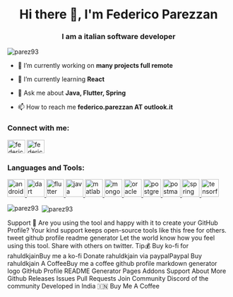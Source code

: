 <h1 align="center">Hi there 👋, I'm Federico Parezzan</h1>
<h3 align="center">I am a italian software developer</h3>

<p align="left"> <img src="https://komarev.com/ghpvc/?username=parez93&label=Profile%20views&color=0e75b6&style=flat" alt="parez93" /> </p>

- 🔭 I’m currently working on **many projects full remote**

- 🌱 I’m currently learning **React**

- 💬 Ask me about **Java, Flutter, Spring**

- 📫 How to reach me **federico.parezzan AT outlook.it**

<h3 align="left">Connect with me:</h3>
<p align="left">
<a href="https://linkedin.com/in/federico-parezzan" target="blank"><img align="center" src="https://cdn.jsdelivr.net/npm/simple-icons@3.0.1/icons/linkedin.svg" alt="federico-parezzan" height="30" width="40" /></a>
<a href="https://fb.com/federico.parezzan" target="blank"><img align="center" src="https://cdn.jsdelivr.net/npm/simple-icons@3.0.1/icons/facebook.svg" alt="federico.parezzan" height="30" width="40" /></a>
</p>

<h3 align="left">Languages and Tools:</h3>
<p align="left"> <a href="https://developer.android.com" target="_blank"> <img src="https://devicons.github.io/devicon/devicon.git/icons/android/android-original-wordmark.svg" alt="android" width="40" height="40"/> </a> <a href="https://dart.dev" target="_blank"> <img src="https://www.vectorlogo.zone/logos/dartlang/dartlang-icon.svg" alt="dart" width="40" height="40"/> </a> <a href="https://flutter.dev" target="_blank"> <img src="https://www.vectorlogo.zone/logos/flutterio/flutterio-icon.svg" alt="flutter" width="40" height="40"/> </a> <a href="https://www.java.com" target="_blank"> <img src="https://devicons.github.io/devicon/devicon.git/icons/java/java-original-wordmark.svg" alt="java" width="40" height="40"/> </a> <a href="https://www.mathworks.com/" target="_blank"> <img src="https://raw.githubusercontent.com/simple-icons/simple-icons/master/icons/mathworks.svg" alt="matlab" width="40" height="40"/> </a> <a href="https://www.mongodb.com/" target="_blank"> <img src="https://devicons.github.io/devicon/devicon.git/icons/mongodb/mongodb-original-wordmark.svg" alt="mongodb" width="40" height="40"/> </a> <a href="https://www.oracle.com/" target="_blank"> <img src="https://devicons.github.io/devicon/devicon.git/icons/oracle/oracle-original.svg" alt="oracle" width="40" height="40"/> </a> <a href="https://www.postgresql.org" target="_blank"> <img src="https://devicons.github.io/devicon/devicon.git/icons/postgresql/postgresql-original-wordmark.svg" alt="postgresql" width="40" height="40"/> </a> <a href="https://postman.com" target="_blank"> <img src="https://www.vectorlogo.zone/logos/getpostman/getpostman-icon.svg" alt="postman" width="40" height="40"/> </a> <a href="https://spring.io/" target="_blank"> <img src="https://www.vectorlogo.zone/logos/springio/springio-icon.svg" alt="spring" width="40" height="40"/> </a> <a href="https://www.tensorflow.org" target="_blank"> <img src="https://www.vectorlogo.zone/logos/tensorflow/tensorflow-icon.svg" alt="tensorflow" width="40" height="40"/> </a> </p>

<p><img align="left" src="https://github-readme-stats.vercel.app/api/top-langs?username=parez93&show_icons=true&locale=en&layout=compact" alt="parez93" /></p>

<p>&nbsp;<img align="center" src="https://github-readme-stats.vercel.app/api?username=parez93&show_icons=true&locale=en" alt="parez93" /></p>

Support 🙏
Are you using the tool and happy with it to create your GitHub Profile?
Your kind support keeps open-source tools like this free for others.
tweet github profile readme generator
Let the world know how you feel using this tool. Share with others on twitter.
Tip💰
Buy ko-fi for rahuldkjainBuy me a ko-fi
Donate rahuldkjain via paypalPaypal
Buy rahuldkjain A CoffeeBuy me a coffee
github profile markdown generator logo
GitHub Profile README Generator
Pages
Addons
Support
About
More
Github
Releases
Issues
Pull Requests
Join Community
Discord of the community
Developed in India 🇮🇳
Buy Me A Coffee
